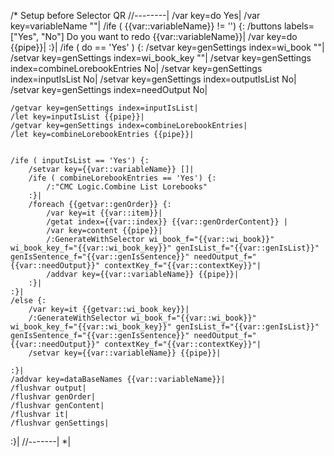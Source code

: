 /* Setup before Selector QR
//--------|
/var key=do Yes|
/var key=variableName ""|
/ife ( {{var::variableName}} != '') {:
	/buttons labels=["Yes", "No"] Do you want to redo {{var::variableName}}|
	/var key=do {{pipe}}|
:}|
/ife ( do == 'Yes' ) {:
	/setvar key=genSettings index=wi_book ""|
	/setvar key=genSettings index=wi_book_key ""|
	/setvar key=genSettings index=combineLorebookEntries No|
	/setvar key=genSettings index=inputIsList No|
	/setvar key=genSettings index=outputIsList No|
	/setvar key=genSettings index=needOutput No|
	
	
	/getvar key=genSettings index=inputIsList|
	/let key=inputIsList {{pipe}}|
	/getvar key=genSettings index=combineLorebookEntries|
	/let key=combineLorebookEntries {{pipe}}|
	
	
	/ife ( inputIsList == 'Yes') {:
		/setvar key={{var::variableName}} []|
		/ife ( combineLorebookEntries == 'Yes') {:
			/:"CMC Logic.Combine List Lorebooks"
		:}|
		/foreach {{getvar::genOrder}} {:
			/var key=it {{var::item}}|
			/getat index={{var::index}} {{var::genOrderContent}} |
			/var key=content {{pipe}}|
			/:GenerateWithSelector wi_book_f="{{var::wi_book}}" wi_book_key_f="{{var::wi_book_key}}" genIsList_f="{{var::genIsList}}" genIsSentence_f="{{var::genIsSentence}}" needOutput_f="{{var::needOutput}}" contextKey_f="{{var::contextKey}}"|
			/addvar key={{var::variableName}} {{pipe}}|
		:}|
	:}|
	/else {:
		/var key=it {{getvar::wi_book_key}}|
		/:GenerateWithSelector wi_book_f="{{var::wi_book}}" wi_book_key_f="{{var::wi_book_key}}" genIsList_f="{{var::genIsList}}" genIsSentence_f="{{var::genIsSentence}}" needOutput_f="{{var::needOutput}}" contextKey_f="{{var::contextKey}}"|
		/setvar key={{var::variableName}} {{pipe}}|
		
	:}|
	/addvar key=dataBaseNames {{var::variableName}}|
	/flushvar output|
	/flushvar genOrder|
	/flushvar genContent|
	/flushvar it|
	/flushvar genSettings|
:}|
//-------|
*|